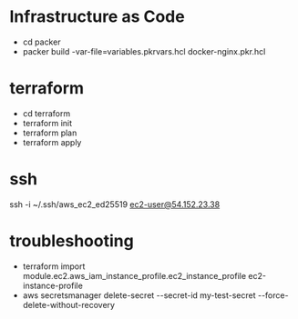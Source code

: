 
# Infrastructure as Code
- cd packer
- packer build -var-file=variables.pkrvars.hcl docker-nginx.pkr.hcl

# terraform
- cd terraform
- terraform init 
- terraform plan 
- terraform apply

# ssh
ssh -i ~/.ssh/aws_ec2_ed25519 ec2-user@54.152.23.38


# troubleshooting
- terraform import module.ec2.aws_iam_instance_profile.ec2_instance_profile ec2-instance-profile
- aws secretsmanager delete-secret --secret-id my-test-secret --force-delete-without-recovery